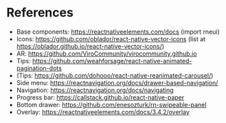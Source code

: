 # References 
- Base components: https://reactnativeelements.com/docs  (import rneui)
- Icons: https://github.com/oblador/react-native-vector-icons (list at https://oblador.github.io/react-native-vector-icons/)
- AR: https://github.com/ViroCommunity/virocommunity.github.io
- Tips: https://github.com/weahforsage/react-native-animated-pagination-dots
- (Tips: https://github.com/dohooo/react-native-reanimated-carousel/)
- Side menu: https://reactnavigation.org/docs/drawer-based-navigation/
- Navigation: https://reactnavigation.org/docs/navigating
- Progress bar: https://callstack.github.io/react-native-paper
- Bottom drawer: https://github.com/enesozturk/rn-swipeable-panel
- Overlay: https://reactnativeelements.com/docs/3.4.2/overlay
